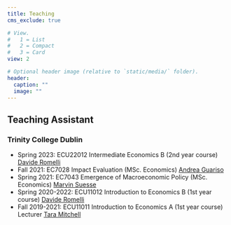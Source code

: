 ```yaml
---
title: Teaching
cms_exclude: true

# View.
#   1 = List
#   2 = Compact
#   3 = Card
view: 2

# Optional header image (relative to `static/media/` folder).
header:
  caption: ""
  image: ""
---
```



<!-- ## Instructor
* Fall 2018 - 2020: Political Science Math Camp (PhD) - [syllabus](files/math_camp_syllabus.pdf)
* Fall 2020: POU44251 Politics of Forced Migration (Undergraduate)  [syllabus](files/politics_of_forced_migration_syllabus.pdf) -->

## Teaching Assistant
### Trinity College Dublin

* Spring 2023: ECU22012 Intermediate Economics B (2nd year course) [Davide Romelli](https://davideromelli.com)
* Fall 2021: EC7028 Impact Evaluation (MSc. Economics) [Andrea Guariso](https://www.andreaguariso.net)
* Spring 2021: EC7043 Emergence of Macroeconomic Policy (MSc. Economics) [Marvin Suesse](https://marvinsuesse.com)
* Spring 2020-2022: ECU11012 Introduction to Economics B (1st year course) [Davide Romelli](https://davideromelli.com)
* Fall 2019-2021: ECU11011 Introduction to Economics A (1st year course) Lecturer [Tara Mitchell](https://sites.google.com/site/taralynnmitchell1/)


